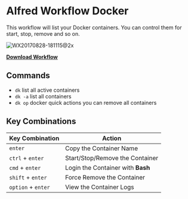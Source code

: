 # Alfred Workflow Docker

This workflow will list your Docker containers. You can control them for start, stop, remove and so on.

![WX20170828-181115@2x](/Users/morenpeng/Downloads/WX20170828-181115@2x.png)

[**Download Workflow**](https://github.com/luogreen/alfred-workflow-docker/releases/download/1.01/docker.alfredworkflow)

## Commands

- `dk`  list all active  containers
- `dk -a` list all containers
- `dk op` docker quick actions  you can remove all containers

## Key Combinations

| Key Combination    | Action                            |
| ------------------ | --------------------------------- |
| `enter`            | Copy the Container Name           |
| `ctrl` + `enter`   | Start/Stop/Remove the Container   |
| `cmd` + `enter`    | Login the Container with **Bash** |
| `shift` + `enter`  | Force Remove the Container        |
| `option` + `enter` | View the Container Logs           |